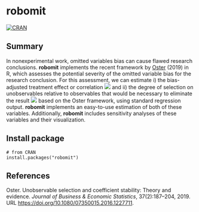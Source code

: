 # robomit

[![CRAN](https://www.r-pkg.org/badges/version/robomit)](https://cran.r-project.org/package=robomit)

## Summary 
In nonexperimental work, omitted variables bias can cause flawed research conclusions. **robomit** implements the recent framework by [Oster](#References) (2019) in R, which assesses the potential severity of the omitted variable bias for the research conclusion. For this assessment, we can estimate i) the bias-adjusted treatment effect or correlation <img src="https://render.githubusercontent.com/render/math?math=\beta^{*}"> and ii) the degree of selection on unobservables relative to observables that would be necessary to eliminate the result <img src="https://render.githubusercontent.com/render/math?math=\delta^{*}"> based on the Oster framework, using standard regression output. **robomit** implements an easy-to-use estimation of both of these variables. Additionally, **robomit** includes sensitivity analyses of these variables and their visualization.


## Install package 
```
# from CRAN
install.packages("robomit")

```

## References
Oster. Unobservable selection and coefficient stability: Theory and evidence. *Journal of Business & Economic Statistics*, 37(2):187–204, 2019. URL https://doi.org/10.1080/07350015.2016.1227711.
